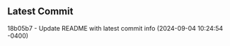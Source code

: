 
## Latest Commit
18b05b7 - Update README with latest commit info (2024-09-04 10:24:54 -0400) <Yunxi-Zhou>

